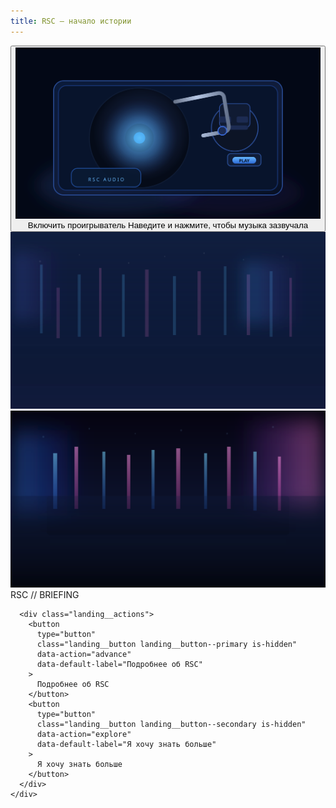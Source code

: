```yaml
---
title: RSC — начало истории
---
```


<div class="landing" data-stage="intro" data-config="assets/data/landing.json" data-cache-buster="1">
  <div class="landing__intro" data-role="intro">
    <button
      type="button"
      class="landing__intro-trigger"
      data-role="intro-trigger"
      aria-label="Запустить проигрыватель"
    >
      <span class="landing__intro-figure">
        <img
          src="assets/images/landing-intro-vinyl.svg"
          data-role="intro-image"
          data-default-src="assets/images/landing-intro-vinyl.svg"
          alt="Виниловый проигрыватель на столе"
          loading="eager"
        />
      </span>
      <span class="landing__intro-label" data-slot="intro-label">Включить проигрыватель</span>
      <span class="landing__intro-hint" data-slot="intro-hint">Наведите и нажмите, чтобы музыка зазвучала</span>
    </button>
  </div>
  <div class="landing__background landing__background--primary" aria-hidden="true">
    <img
      src="assets/images/landing-stage-one.svg"
      alt=""
      loading="eager"
      data-default-src="assets/images/landing-stage-one.svg"
    />
  </div>
  <div class="landing__background landing__background--secondary" aria-hidden="true">
    <img
      src="assets/images/landing-stage-two.svg"
      alt=""
      loading="lazy"
      data-default-src="assets/images/landing-stage-two.svg"
    />
  </div>
  <div class="landing__glitch" data-role="glitch" aria-hidden="true">
    <span class="landing__glitch-layer landing__glitch-layer--a"></span>
    <span class="landing__glitch-layer landing__glitch-layer--b"></span>
    <span class="landing__glitch-layer landing__glitch-layer--c"></span>
  </div>
  <audio
    class="landing__bgm"
    data-role="bgm"
    src="assets/audio/landing-theme.mp3"
    data-src="assets/audio/landing-theme.mp3"
    data-volume="0.6"
    loop
    preload="auto"
  ></audio>

  <div class="landing__overlay">
    <div class="vn-frame" data-header="RSC // BRIEFING">
      <span class="vn-frame__header" data-slot="header">RSC // BRIEFING</span>
      <div
        class="vn-frame__body"
        data-typewriter
        data-stage-one='Ты — полицейский в околоутопичном мире ближайшего будущего. Недавно отряд, в котором ты служишь, уничтожил последнюю крупную преступную группировку, и ты сыграл в этом ключевую роль. После этого тебе приходит приглашение в RSC — региональный филиал огромной корпорации по борьбе с преступностью, разделённой на регионы (Азия/Европа/Америка); RSC отвечает за азиатский регион (Корея, Китай, Япония и др.). Крупных мафий, террористических ячеек и синдикатов в принципе не осталось: последнюю ликвидировал отряд, в котором ты служишь. Мелочами занимаются обычные полицейские. Если очаг растёт — подключается RSC.'
        data-stage-two='В этом мире классические госспецслужбы (например, ФСБ, FBI, MI6, DGSI) упразднены; их задачи переданы корпорации. RSC отвечает за азиатский регион (Корея, Китай, Япония и др.) и частично затрагивает Россию. Крупных мафий, террористических ячеек и синдикатов в принципе не осталось: последнюю ликвидировал отряд, в котором ты служишь. Мелочами занимаются обычные полицейские. Если очаг растёт — подключается RSC.'
      ></div>

      <div class="landing__actions">
        <button
          type="button"
          class="landing__button landing__button--primary is-hidden"
          data-action="advance"
          data-default-label="Подробнее об RSC"
        >
          Подробнее об RSC
        </button>
        <button
          type="button"
          class="landing__button landing__button--secondary is-hidden"
          data-action="explore"
          data-default-label="Я хочу знать больше"
        >
          Я хочу знать больше
        </button>
      </div>
    </div>
  </div>

  <section id="future-content" class="landing-docs" data-role="docs" hidden aria-hidden="true">
    <div class="landing-docs__window" role="region" aria-label="Рабочий стол RSC">
      <header class="landing-docs__titlebar">
        <div class="landing-docs__title">
          <span class="landing-docs__title-icon" aria-hidden="true"></span>
          <span class="landing-docs__title-label">RSC // ARCHIVE EXPLORER</span>
        </div>
        <div class="landing-docs__window-controls" aria-hidden="true">
          <span class="landing-docs__window-dot"></span>
          <span class="landing-docs__window-dot"></span>
          <span class="landing-docs__window-dot"></span>
        </div>
      </header>
      <div class="landing-docs__toolbar" role="toolbar" aria-label="Панель управления архивом">
        <div class="landing-docs__toolbar-group">
          <button type="button" class="landing-docs__toolbar-button" disabled>
            <span aria-hidden="true">◀</span>
            <span class="sr-only">Назад</span>
          </button>
          <button type="button" class="landing-docs__toolbar-button" disabled>
            <span aria-hidden="true">▶</span>
            <span class="sr-only">Вперёд</span>
          </button>
        </div>
        <div class="landing-docs__address-bar" role="presentation">
          <span class="landing-docs__address-label">Путь</span>
          <span class="landing-docs__address-value" data-slot="docs-path">RSC &gt; Документация</span>
        </div>
        <div class="landing-docs__toolbar-group landing-docs__toolbar-group--actions">
          <button type="button" class="landing-docs__toolbar-button" disabled>
            <span aria-hidden="true">☰</span>
            <span class="sr-only">Опции</span>
          </button>
        </div>
      </div>
      <div class="landing-docs__frame">
        <aside class="landing-docs__nav" aria-label="Разделы досье RSC">
          <span class="landing-docs__nav-label">Разделы</span>
          <button type="button" class="landing-docs__tab is-active" data-docs-target="synopsis" aria-selected="true">
            <span class="landing-docs__tab-bullet" aria-hidden="true"></span>
            Синопсис
          </button>
          <button type="button" class="landing-docs__tab" data-docs-target="prologue" aria-selected="false">
            <span class="landing-docs__tab-bullet" aria-hidden="true"></span>
            Пролог
          </button>
          <button type="button" class="landing-docs__tab" data-docs-target="world" aria-selected="false">
            <span class="landing-docs__tab-bullet" aria-hidden="true"></span>
            Мир
          </button>
          <button type="button" class="landing-docs__tab" data-docs-target="characters" aria-selected="false">
            <span class="landing-docs__tab-bullet" aria-hidden="true"></span>
            Персонажи
          </button>
        </aside>
        <div class="landing-docs__content" role="presentation">
          <article class="landing-docs__panel is-active" data-docs-panel="synopsis">
            <h2>Синопсис</h2>
            <p>Здесь должен быть синопсис.</p>
          </article>
          <article class="landing-docs__panel" data-docs-panel="prologue" hidden>
            <h2>Пролог</h2>
            <p>Здесь должен быть пролог.</p>
          </article>
          <article class="landing-docs__panel" data-docs-panel="world" hidden>
            <h2>Мир</h2>
            <p>Здесь должно быть описание мира.</p>
          </article>
          <article class="landing-docs__panel" data-docs-panel="characters" hidden>
            <h2>Персонажи</h2>
            <p>Здесь должно быть описание персонажей.</p>
          </article>
        </div>
      </div>
    </div>
  </section>
</div>
